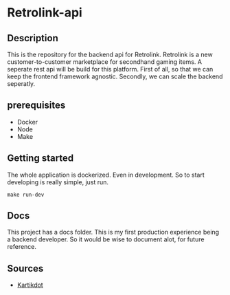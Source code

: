 # Retrolink-api

## Description
This is the repository for the backend api for Retrolink. Retrolink is a new customer-to-customer marketplace for secondhand gaming items.
A seperate rest api will be build for this platform. First of all, so that we can keep the frontend framework agnostic. Secondly, we can scale the backend seperatly.

## prerequisites
- Docker
- Node
- Make

## Getting started
The whole application is dockerized. Even in development. So to start developing is really simple, just run. 

```
make run-dev
```

## Docs
This project has a docs folder. This is my first production experience being a backend developer. So it would be wise to document alot, for future reference.

## Sources
- [Kartikdot](https://github.com/Kartikdot/TS-Node-Docker-Starter/tree/03-hot-reloading)